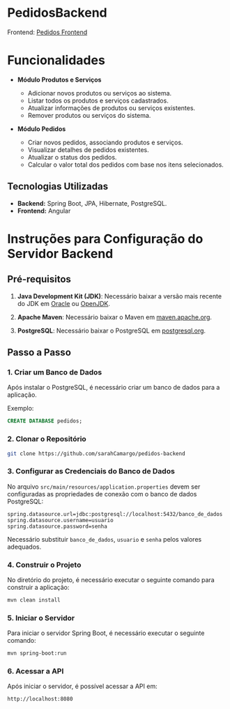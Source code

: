 # PedidosBackend

Frontend: [Pedidos Frontend](https://github.com/sarahCamargo/pedidos-frontend)

# Funcionalidades

- **Módulo Produtos e Serviços**
  - Adicionar novos produtos ou serviços ao sistema.
  - Listar todos os produtos e serviços cadastrados.
  - Atualizar informações de produtos ou serviços existentes.
  - Remover produtos ou serviços do sistema.

- **Módulo Pedidos**
  - Criar novos pedidos, associando produtos e serviços.
  - Visualizar detalhes de pedidos existentes.
  - Atualizar o status dos pedidos.
  - Calcular o valor total dos pedidos com base nos itens selecionados.

## Tecnologias Utilizadas

- **Backend:** Spring Boot, JPA, Hibernate, PostgreSQL.
- **Frontend:** Angular


# Instruções para Configuração do Servidor Backend

## Pré-requisitos

1. **Java Development Kit (JDK)**: Necessário baixar a versão mais recente do JDK em [Oracle](https://www.oracle.com/java/technologies/javase-jdk11-downloads.html) ou [OpenJDK](https://openjdk.java.net/install/).

2. **Apache Maven**: Necessário baixar o Maven em [maven.apache.org](https://maven.apache.org/download.cgi).

3. **PostgreSQL**: Necessário baixar o PostgreSQL em [postgresql.org](https://www.postgresql.org/download/).


## Passo a Passo

### 1. Criar um Banco de Dados

Após instalar o PostgreSQL, é necessário criar um banco de dados para a aplicação. 

Exemplo:

```sql
CREATE DATABASE pedidos;
```

### 2. Clonar o Repositório

```bash
git clone https://github.com/sarahCamargo/pedidos-backend
```

### 3. Configurar as Credenciais do Banco de Dados

No arquivo `src/main/resources/application.properties` devem ser configuradas as propriedades de conexão com o banco de dados PostgreSQL:

```properties
spring.datasource.url=jdbc:postgresql://localhost:5432/banco_de_dados
spring.datasource.username=usuario
spring.datasource.password=senha
```

Necessário substituir `banco_de_dados`, `usuario` e `senha` pelos valores adequados.

### 4. Construir o Projeto

No diretório do projeto, é necessário executar o seguinte comando para construir a aplicação:

```bash
mvn clean install
```

### 5. Iniciar o Servidor

Para iniciar o servidor Spring Boot, é necessário executar o seguinte comando:

```bash
mvn spring-boot:run
```

### 6. Acessar a API

Após iniciar o servidor, é possível acessar a API em:

```
http://localhost:8080
```
